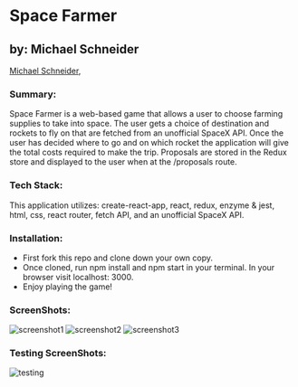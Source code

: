 # Space Farmer

## by: Michael Schneider
[Michael Schneider](https://github.com/mschneider247), 

### Summary:
Space Farmer is a web-based game that allows a user to choose farming supplies to take into space.  The user gets a choice of destination and rockets to fly on that are fetched from an unofficial SpaceX API.  Once the user has decided where to go and on which rocket the application will give the total costs required to make the trip.  Proposals are stored in the Redux store and displayed to the user when at the /proposals route. 

### Tech Stack: 
This application utilizes: create-react-app, react, redux, enzyme & jest, html, css, react router, fetch API, and an unofficial SpaceX API.

### Installation:
- First fork this repo and clone down your own copy.  
- Once cloned, run npm install and npm start in your terminal. In your browser visit localhost: 3000.  
- Enjoy playing the game!

### ScreenShots:
![screenshot1](https://user-images.githubusercontent.com/21366524/68156729-915b9e80-ff09-11e9-8eb0-565934704578.jpg)
![screenshot2](https://user-images.githubusercontent.com/21366524/68156646-7721c080-ff09-11e9-9ce8-13c51fec5f6d.jpg)
![screenshot3](https://user-images.githubusercontent.com/21366524/68156756-a1737e00-ff09-11e9-958e-b13faae8d527.jpg)

### Testing ScreenShots:
![testing](https://user-images.githubusercontent.com/21366524/68156790-b3552100-ff09-11e9-8cbe-b50c15ab863f.jpg)
